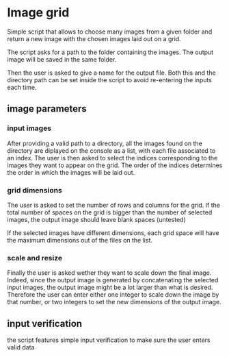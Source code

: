 # Image grid

Simple script that allows to choose many images from a given folder and return a new image with the chosen images laid out on a grid.

The script asks for a path to the folder containing the images. The output image will be saved in the same folder.

Then the user is asked to give a name for the output file. Both this and the directory path can be set inside the script to avoid re-entering the inputs each time.

## image parameters

### input images

After providing a valid path to a directory, all the images found on the directory are diplayed on the console as a list, with each file associated to an index. The user is then asked to select the indices corresponding to the images they want to appear on the grid. The order of the indices determines the order in which the images will be laid out.

### grid dimensions

The user is asked to set the number of rows and columns for the grid. If the total number of spaces on the grid is bigger than the number of selected images, the output image should leave blank spaces (untested)

If the selected images have different dimensions, each grid space will have the maximum dimensions out of the files on the list.

### scale and resize

Finally the user is asked wether they want to scale down the final image. Indeed, since the output image is generated by concatenating the selected input images, the output image might be a lot larger than what is desired. Therefore the user can enter either one integer to scale down the image by that number, or two integers to set the new dimensions of the output image.

## input verification

the script features simple input verification to make sure the user enters valid data
